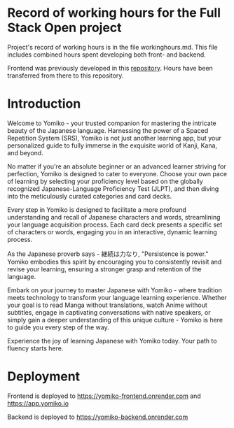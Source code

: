 # Record of working hours for the Full Stack Open project

Project's record of working hours is in the file workinghours.md.
This file includes combined hours spent developing both front- and backend.

Frontend was previously developed in this [repository](https://github.com/jj-stigell/srs-app-frontend).
Hours have been transferred from there to this repository.

# Introduction

Welcome to Yomiko - your trusted companion for mastering the intricate beauty of the Japanese language.
Harnessing the power of a Spaced Repetition System (SRS), Yomiko is not just another learning app,
but your personalized guide to fully immerse in the exquisite world of Kanji, Kana, and beyond.

No matter if you're an absolute beginner or an advanced learner striving for perfection, Yomiko
is designed to cater to everyone. Choose your own pace of learning by selecting your proficiency
level based on the globally recognized Japanese-Language Proficiency Test (JLPT), and then
diving into the meticulously curated categories and card decks. 

Every step in Yomiko is designed to facilitate a more profound understanding and recall of Japanese
characters and words, streamlining your language acquisition process. Each card deck presents
a specific set of characters or words, engaging you in an interactive, dynamic learning process.

As the Japanese proverb says - 継続は力なり, "Persistence is power." Yomiko embodies this spirit by
encouraging you to consistently revisit and revise your learning, ensuring a stronger grasp and
retention of the language.

Embark on your journey to master Japanese with Yomiko - where tradition meets technology to transform
your language learning experience. Whether your goal is to read Manga without translations,
watch Anime without subtitles, engage in captivating conversations with native speakers, or
simply gain a deeper understanding of this unique culture - Yomiko is here to guide you
every step of the way.

Experience the joy of learning Japanese with Yomiko today. Your path to fluency starts here.

# Deployment

Frontend is deployed to https://yomiko-frontend.onrender.com and https://app.yomiko.io

Backend is deployed to https://yomiko-backend.onrender.com
